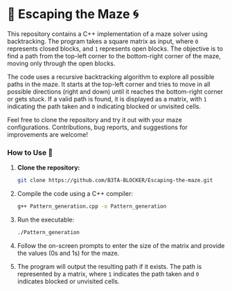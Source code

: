 # 🧩 Escaping the Maze 🌀


This repository contains a C++ implementation of a maze solver using backtracking. The program takes a square matrix as input, where `0` represents closed blocks, and `1` represents open blocks. The objective is to find a path from the top-left corner to the bottom-right corner of the maze, moving only through the open blocks.

The code uses a recursive backtracking algorithm to explore all possible paths in the maze. It starts at the top-left corner and tries to move in all possible directions (right and down) until it reaches the bottom-right corner or gets stuck. If a valid path is found, it is displayed as a matrix, with `1` indicating the path taken and `0` indicating blocked or unvisited cells.

Feel free to clone the repository and try it out with your maze configurations. Contributions, bug reports, and suggestions for improvements are welcome!

### How to Use 🚀

1. **Clone the repository:**
   ```bash
   git clone https://github.com/B3TA-BLOCKER/Escaping-the-maze.git
   ```


2. Compile the code using a C++ compiler:
   ```bash
   g++ Pattern_generation.cpp -o Pattern_generation
   ```

4. Run the executable:
   ```bash
   ./Pattern_generation
   ```


6. Follow the on-screen prompts to enter the size of the matrix and provide the values (0s and 1s) for the maze.

7. The program will output the resulting path if it exists. The path is represented by a matrix, where `1` indicates the path taken and `0` indicates blocked or unvisited cells.

